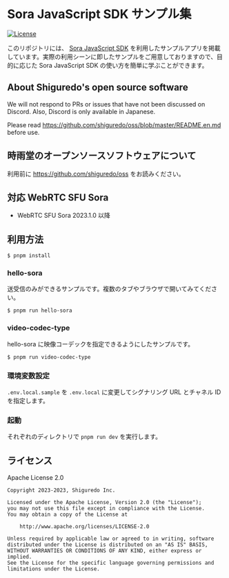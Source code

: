 # Sora JavaScript SDK サンプル集

[![License](https://img.shields.io/badge/License-Apache%202.0-blue.svg)](https://opensource.org/licenses/Apache-2.0)

このリポジトリには、 [Sora JavaScript SDK](https://github.com/shiguredo/sora-js-sdk) を利用したサンプルアプリを掲載しています。実際の利用シーンに即したサンプルをご用意しておりますので、目的に応じた Sora JavaScript SDK の使い方を簡単に学ぶことができます。

## About Shiguredo's open source software

We will not respond to PRs or issues that have not been discussed on Discord. Also, Discord is only available in Japanese.

Please read https://github.com/shiguredo/oss/blob/master/README.en.md before use.

## 時雨堂のオープンソースソフトウェアについて

利用前に https://github.com/shiguredo/oss をお読みください。

## 対応 WebRTC SFU Sora

- WebRTC SFU Sora 2023.1.0 以降

## 利用方法

```console
$ pnpm install
```

### hello-sora

送受信のみができるサンプルです。複数のタブやブラウザで開いてみてください。

```console
$ pnpm run hello-sora
```

### video-codec-type

hello-sora に映像コーデックを指定できるようにしたサンプルです。

```
$ pnpm run video-codec-type
```

### 環境変数設定

`.env.local.sample` を `.env.local` に変更してシグナリング URL とチャネル ID を指定します。

### 起動

それぞれのディレクトリで `pnpm run dev` を実行します。

## ライセンス

Apache License 2.0

```
Copyright 2023-2023, Shiguredo Inc.

Licensed under the Apache License, Version 2.0 (the "License");
you may not use this file except in compliance with the License.
You may obtain a copy of the License at

    http://www.apache.org/licenses/LICENSE-2.0

Unless required by applicable law or agreed to in writing, software
distributed under the License is distributed on an "AS IS" BASIS,
WITHOUT WARRANTIES OR CONDITIONS OF ANY KIND, either express or implied.
See the License for the specific language governing permissions and
limitations under the License.
```
